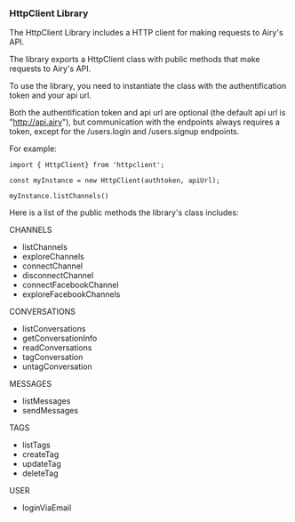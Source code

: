 ### HttpClient Library

The HttpClient Library includes a HTTP client for making requests to Airy's API.

The library exports a HttpClient class with public methods that make requests to Airy's API.

To use the library, you need to instantiate the class with the authentification token and your api url.

Both the authentification token and api url are optional (the default api url is "http://api.airy"), but communication with the endpoints always requires a token, except for the /users.login and /users.signup endpoints.

For example:

```
import { HttpClient} from 'httpclient';

const myInstance = new HttpClient(authtoken, apiUrl);

myInstance.listChannels()

```

Here is a list of the public methods the library's class includes:

CHANNELS

- listChannels
- exploreChannels
- connectChannel
- disconnectChannel
- connectFacebookChannel
- exploreFacebookChannels

CONVERSATIONS

- listConversations
- getConversationInfo
- readConversations
- tagConversation
- untagConversation

MESSAGES

- listMessages
- sendMessages

TAGS

- listTags
- createTag
- updateTag
- deleteTag

USER

- loginViaEmail
